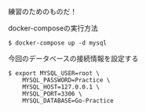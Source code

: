 練習のためのものだ！

docker-composeの実行方法
```
$ docker-compose up -d mysql
```

今回のデータベースの接続情報を設定する
```
$ export MYSQL_USER=root \
    MYSQL_PASSWORD=Practice \
    MYSQL_HOST=127.0.0.1 \
    MYSQL_PORT=3306 \
    MYSQL_DATABASE=Go-Practice
```
